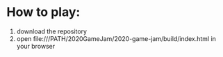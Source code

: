 # How to play:
1. download the repository
2. open file:///PATH/2020GameJam/2020-game-jam/build/index.html in your browser
